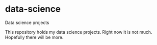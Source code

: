 # data-science
Data science projects

This repository holds my data science projects. Right now it is not much. Hopefully there will be more.
